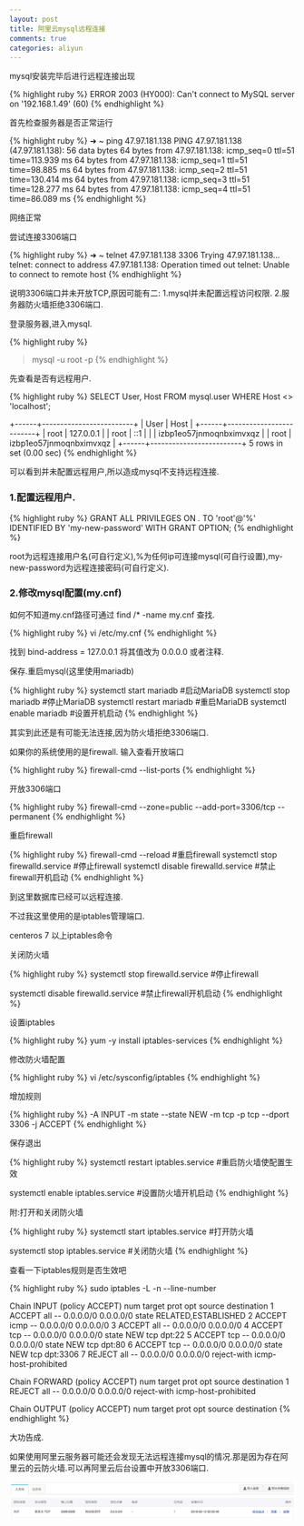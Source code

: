 ```yaml
---
layout: post
title: 阿里云mysql远程连接
comments: true
categories: aliyun
---
```


mysql安装完毕后进行远程连接出现

{% highlight ruby %}
ERROR 2003 (HY000): Can't connect to MySQL server on '192.168.1.49' (60)
{% endhighlight %}

首先检查服务器是否正常运行

{% highlight ruby %}
➜  ~ ping 47.97.181.138
PING 47.97.181.138 (47.97.181.138): 56 data bytes
64 bytes from 47.97.181.138: icmp_seq=0 ttl=51 time=113.939 ms
64 bytes from 47.97.181.138: icmp_seq=1 ttl=51 time=98.885 ms
64 bytes from 47.97.181.138: icmp_seq=2 ttl=51 time=130.414 ms
64 bytes from 47.97.181.138: icmp_seq=3 ttl=51 time=128.277 ms
64 bytes from 47.97.181.138: icmp_seq=4 ttl=51 time=86.089 ms
{% endhighlight %}

网络正常

尝试连接3306端口

{% highlight ruby %}
➜  ~ telnet 47.97.181.138 3306
Trying 47.97.181.138...
telnet: connect to address 47.97.181.138: Operation timed out
telnet: Unable to connect to remote host
{% endhighlight %}

说明3306端口并未开放TCP,原因可能有二:
1.mysql并未配置远程访问权限.
2.服务器防火墙拒绝3306端口.

登录服务器,进入mysql.

{% highlight ruby %}
> mysql -u root -p
{% endhighlight %}

先查看是否有远程用户.

{% highlight ruby %}
SELECT User, Host FROM mysql.user WHERE Host <> 'localhost';

+------+-------------------------+
| User | Host                    |
+------+-------------------------+
| root | 127.0.0.1               |
| root | ::1                     |
|      | izbp1eo57jnmoqnbximvxqz |
| root | izbp1eo57jnmoqnbximvxqz |
+------+-------------------------+
5 rows in set (0.00 sec)
{% endhighlight %}

可以看到并未配置远程用户,所以造成mysql不支持远程连接.

### 1.配置远程用户.
{% highlight ruby %}
GRANT ALL PRIVILEGES ON *.* TO 'root'@'%' IDENTIFIED BY 'my-new-password' WITH GRANT OPTION;
{% endhighlight %}

root为远程连接用户名(可自行定义),%为任何ip可连接mysql(可自行设置),my-new-password为远程连接密码(可自行定义).

### 2.修改mysql配置(my.cnf)
如何不知道my.cnf路径可通过 find /* -name my.cnf 查找.

{% highlight ruby %}
vi /etc/my.cnf
{% endhighlight %}

找到 bind-address = 127.0.0.1 将其值改为 0.0.0.0 或者注释.

保存.重启mysql(这里使用mariadb)

{% highlight ruby %}
systemctl start mariadb  #启动MariaDB
systemctl stop mariadb  #停止MariaDB
systemctl restart mariadb  #重启MariaDB
systemctl enable mariadb  #设置开机启动
{% endhighlight %}

其实到此还是有可能无法连接,因为防火墙拒绝3306端口.

如果你的系统使用的是firewall.
输入查看开放端口

{% highlight ruby %}
firewall-cmd --list-ports
{% endhighlight %}

开放3306端口

{% highlight ruby %}
firewall-cmd --zone=public --add-port=3306/tcp --permanent
{% endhighlight %}

重启firewall

{% highlight ruby %}
firewall-cmd --reload #重启firewall
systemctl stop firewalld.service #停止firewall
systemctl disable firewalld.service #禁止firewall开机启动
{% endhighlight %}

到这里数据库已经可以远程连接.

不过我这里使用的是iptables管理端口.

centeros 7 以上iptables命令

关闭防火墙

{% highlight ruby %}
systemctl stop firewalld.service #停止firewall

systemctl disable firewalld.service #禁止firewall开机启动
{% endhighlight %}

设置iptables

{% highlight ruby %}
yum -y install iptables-services
{% endhighlight %}

修改防火墙配置

{% highlight ruby %}
vi /etc/sysconfig/iptables
{% endhighlight %}

增加规则

{% highlight ruby %}
-A INPUT -m state --state NEW -m tcp -p tcp --dport 3306 -j ACCEPT
{% endhighlight %}

保存退出

{% highlight ruby %}
systemctl restart iptables.service #重启防火墙使配置生效

systemctl enable iptables.service #设置防火墙开机启动
{% endhighlight %}

附:打开和关闭防火墙

{% highlight ruby %}
systemctl start iptables.service #打开防火墙

systemctl stop iptables.service #关闭防火墙
{% endhighlight %}

查看一下iptables规则是否生效吧

{% highlight ruby %}
sudo iptables -L -n --line-number

Chain INPUT (policy ACCEPT)
num  target     prot opt source               destination
1    ACCEPT     all  --  0.0.0.0/0            0.0.0.0/0            state RELATED,ESTABLISHED
2    ACCEPT     icmp --  0.0.0.0/0            0.0.0.0/0
3    ACCEPT     all  --  0.0.0.0/0            0.0.0.0/0
4    ACCEPT     tcp  --  0.0.0.0/0            0.0.0.0/0            state NEW tcp dpt:22
5    ACCEPT     tcp  --  0.0.0.0/0            0.0.0.0/0            state NEW tcp dpt:80
6    ACCEPT     tcp  --  0.0.0.0/0            0.0.0.0/0            state NEW tcp dpt:3306
7    REJECT     all  --  0.0.0.0/0            0.0.0.0/0            reject-with icmp-host-prohibited

Chain FORWARD (policy ACCEPT)
num  target     prot opt source               destination
1    REJECT     all  --  0.0.0.0/0            0.0.0.0/0            reject-with icmp-host-prohibited

Chain OUTPUT (policy ACCEPT)
num  target     prot opt source               destination
{% endhighlight %}

大功告成.

如果使用阿里云服务器可能还会发现无法远程连接mysql的情况.那是因为存在阿里云的云防火墙.可以再阿里云后台设置中开放3306端口.

![aliyun](https://raw.githubusercontent.com/zhoufeilongjava/markdownPictures/master/github/aliyun/iptables.png)
